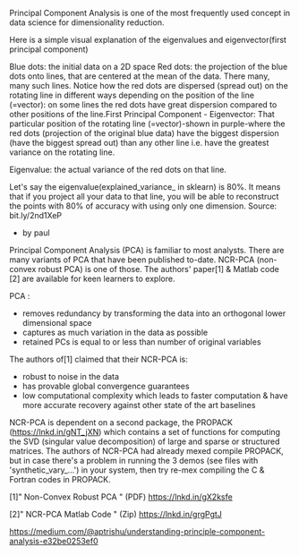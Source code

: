 Principal Component Analysis is one of the most frequently used concept in data science for dimensionality reduction.

Here is a simple visual explanation of the eigenvalues and eigenvector(first principal component)

Blue dots: the initial data on a 2D space
Red dots: the projection of the blue dots onto lines, that are centered at the mean of the data.
There many, many such lines. Notice how the red dots are dispersed (spread out) on the rotating line in 
different ways depending on the position of the line (=vector): on some lines the red dots have great dispersion 
compared to other positions of the line.First Principal Component - Eigenvector: That particular position of the rotating 
line (=vector)-shown in purple-where the red dots (projection of the original blue data) have the biggest dispersion 
(have the biggest spread out) than any other line i.e. have the greatest variance on the rotating line.

Eigenvalue: the actual variance of the red dots on that line.

Let's say the eigenvalue(explained_variance_ in sklearn) is 80%.
It means that if you project all your data to that line, you will be able to reconstruct the points with 80% of 
accuracy with using only one dimension. Source: bit.ly/2nd1XeP

* by paul

Principal Component Analysis (PCA) is familiar to most analysts. There are many variants of PCA that have been published to-date. NCR-PCA (non-convex robust PCA) is one of those. The authors' paper[1] & Matlab code [2] are available for keen learners to explore. 

PCA :
- removes redundancy by transforming the data into an orthogonal lower dimensional space
- captures as much variation in the data as possible
- retained PCs is equal to or less than number of original variables

The authors of[1] claimed that their NCR-PCA is:
- robust to noise in the data
- has provable global convergence guarantees
- low computational complexity which leads to faster computation & have more accurate recovery against other state of the art baselines

NCR-PCA is dependent on a second package, the PROPACK (https://lnkd.in/gNT_jXN) which contains a set of functions for computing the SVD (singular value decomposition) of large and sparse or structured matrices. The authors of NCR-PCA had already mexed compile PROPACK, but in case there's a problem in running the 3 demos (see files with 'synthetic_vary_...') in your system, then try re-mex compiling the C & Fortran codes in PROPACK.

[1]" Non-Convex Robust PCA " (PDF)
https://lnkd.in/gX2ksfe

[2]" NCR-PCA Matlab Code " (Zip)
https://lnkd.in/grgPgtJ

https://medium.com/@aptrishu/understanding-principle-component-analysis-e32be0253ef0
